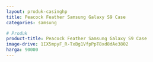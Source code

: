 ```yaml
---
layout: produk-casinghp
title: Peacock Feather Samsung Galaxy S9 Case
categories: samsung

# Produk
product-title: Peacock Feather Samsung Galaxy S9 Case
image-drive: 1IX5mpyF_R-TxBg1VfpPpT8xd8dAe3802
harga: 90000
---
```

